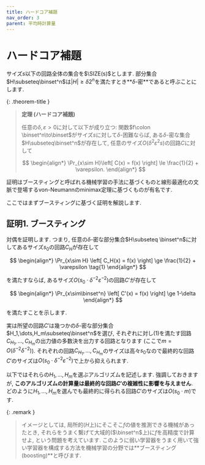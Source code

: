 ```yaml
---
title: ハードコア補題
nav_order: 3
parent: 平均時計算量
---
```


# ハードコア補題

サイズ$s$以下の回路全体の集合を$\SIZE(s)$とします.
部分集合$H\subseteq\binset^n$は$|H|\ge \delta 2^n$を満たすとき**$\delta$-密**であると呼ぶことにします.

{: .theorem-title }
> **定理 (ハードコア補題)**
>
> 任意の$\delta,\varepsilon>0$に対して以下が成り立つ:
> 関数$f\colon \binset^n\to\binset$がサイズ$s$に対して$\delta$-困難ならば,
> ある$\delta$-密な集合$H\subseteq\binset^n$が存在して, 任意のサイズ$O(\delta^2\varepsilon^2s)$の回路$C$に対して
> 
> $$
  \begin{align*}
    \Pr_{x\sim H}\left[ C(x) = f(x) \right] \le \frac{1}{2} + \varepsilon.
  \end{align*}
> $$

証明はブースティングと呼ばれる機械学習の手法に基づくものと線形最適化の文脈で登場するvon-Neumannのminimax定理に基づくものが有名です.

ここではまずブースティングに基づく証明を解説します.

## 証明1. ブースティング

対偶を証明します.
つまり, 任意の$\delta$-密な部分集合$H\subseteq \binset^n$に対してあるサイズ$s_0$の回路$C_H$が存在して

$$
  \begin{align*}
    \Pr_{x\sim H} \left[ C_H(x) = f(x) \right] \ge \frac{1}{2} + \varepsilon \tag{1}
  \end{align*}
$$

を満たすならば, あるサイズ$O(s_0\cdot \delta^{-2}\varepsilon^{-2})$の回路$C'$が存在して

$$
  \begin{align*}
    \Pr_{x\sim\binset^n} \left[ C'(x) = f(x) \right] \ge 1-\delta
  \end{align*}
$$

を満たすことを示します.

実は所望の回路$C'$は幾つかの$\delta$-密な部分集合$H_1,\dots,H_m\subseteq\binset^n$を選び, それぞれに対し(1)を満たす回路$C_{H_1},\dots,C_{H_m}$の出力値の多数決を出力する回路となります (ここで$m=O(\delta^{-2}\delta^{-2})$).
それぞれの回路$C_{H_1},\dots,C_{H_m}$のサイズは高々$s_0$なので最終的な回路$C'$のサイズは$O(s_0\cdot \delta^{-2}\varepsilon^{-2})$で上から抑えられます.
<!-- TODO: insert image of C' -->
以下ではそれらの$H_1,\dots,H_m$を選ぶアルゴリズムを記述します.
強調しておきますが, **このアルゴリズムの計算量は最終的な回路$C'$の複雑性に影響を与えません**.
どのように$H_1,\dots,H_m$を選んでも最終的に得られる回路$C'$のサイズは$O(s_0\cdot m)$です.

{: .remark }
> イメージとしては, 局所的($H$上)にそこそこ$f$の値を推測できる機械があったとき, それらをうまく繋げて大域的($\binset^n$上)に$f$を高精度で計算せよ, という問題を考えています.
> このように弱い学習器をうまく用いて強い学習器を構成する方法を機械学習の分野では**ブースティング(boosting)**と呼びます.


